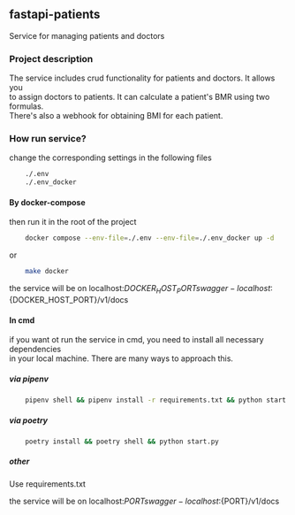 ## fastapi-patients  
Service for managing patients and doctors  

### Project description   
The service includes crud functionality for patients and doctors. It allows you   
to assign doctors to patients. It can calculate a patient's BMR using two formulas.   
There's also a webhook for obtaining BMI for each patient.   

### How run service?   
change the corresponding settings in the following files   
```bash
    ./.env
    ./.env_docker
```
#### By docker-compose
then run it in the root of the project     
```bash
    docker compose --env-file=./.env --env-file=./.env_docker up -d
```
or   
```bash
    make docker
```
the service will be on localhost:${DOCKER_HOST_PORT}       
swagger - localhost:${DOCKER_HOST_PORT}/v1/docs   

#### In cmd   
if you want ot run the service in cmd, you need to install all necessary dependencies    
in your local machine. There are many ways to approach this.   

##### via pipenv   
```bash
    pipenv shell && pipenv install -r requirements.txt && python start.py
```
##### via poetry   
```bash
    poetry install && poetry shell && python start.py
```
##### other    
Use requirements.txt   


the service will be on localhost:${PORT}    
swagger - localhost:${PORT}/v1/docs   